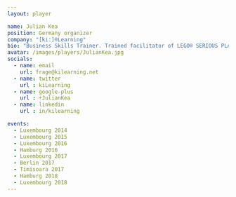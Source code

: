 ```yaml
---
layout: player

name: Julian Kea
position: Germany organizer
company: "[ki:]®Learning"
bio: "Business Skills Trainer. Trained facilitator of LEGO® SERIOUS PLAY®"
avatar: /images/players/JulianKea.jpg
socials:
  - name: email
    url: frage@kilearning.net
  - name: twitter
    url : kiLearning
  - name: google-plus
    url : +JulianKea
  - name: linkedin
    url : in/kilearning

events:
  - Luxembourg 2014
  - Luxembourg 2015
  - Luxembourg 2016
  - Hamburg 2016
  - Luxembourg 2017
  - Berlin 2017
  - Timisoara 2017
  - Hamburg 2018
  - Luxembourg 2018
---
```

